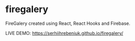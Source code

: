 # firegalery
FireGalery created using React, React Hooks and Firebase.


LIVE DEMO: https://serhiihrebeniuk.github.io/firegalery/

